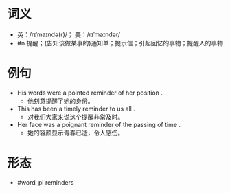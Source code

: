 # 词义
- 英：/rɪˈmaɪndə(r)/； 美：/rɪˈmaɪndər/
- #n 提醒；(告知该做某事的)通知单；提示信；引起回忆的事物；提醒人的事物
# 例句
- His words were a pointed reminder of her position .
	- 他刻意提醒了她的身份。
- This has been a timely reminder to us all .
	- 对我们大家来说这个提醒非常及时。
- Her face was a poignant reminder of the passing of time .
	- 她的容颜显示青春已逝，令人感伤。
# 形态
- #word_pl reminders
